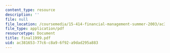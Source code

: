 ```yaml
---
content_type: resource
description: ''
file: null
file_location: /coursemedia/15-414-financial-management-summer-2003/ac38165377c6c8a96f92a9dad295a883_final1999.pdf
file_type: application/pdf
resourcetype: Document
title: final1999.pdf
uid: ac381653-77c6-c8a9-6f92-a9dad295a883
---
```

